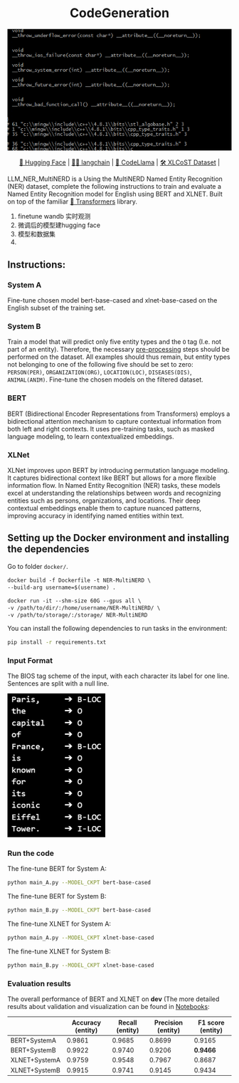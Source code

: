 <div align="center">
<h1>
CodeGeneration
</h1>

<center>
<img src="https://github.com/medxiaorudan/CodeGeneration/blob/main/images/CPP.gif" width="700" > 
</center>

[🤗 Hugging Face](https://huggingface.co/) |
[🦜️🔗 langchain](https://huggingface.co/bert-base-cased) |
[🦙 CodeLlama](https://github.com/facebookresearch/codellama) |
[🛠️ XLCoST Dataset](https://github.com/reddy-lab-code-research/XLCoST/tree/main) | 
</div>

LLM_NER_MultiNERD is a Using the MultiNERD Named Entity Recognition (NER) dataset, complete the following instructions to train and 
evaluate a Named Entity Recognition model for English using BERT and XLNET.
Built on top of the familiar [🤗 Transformers](https://github.com/huggingface/transformers) library.


1. finetune wandb 实时观测
2. 微调后的模型建hugging face
3. 模型和数据集
4. 
## Instructions:
### System A 
Fine-tune chosen model bert-base-cased and xlnet-base-cased on the English subset of the training set. 

### System B 
Train a model that will predict only five entity types and the `O` tag (I.e. not part of an entity). Therefore, the necessary [pre-processing](https://github.com/medxiaorudan/LLM_NER_MultiNERD/blob/main/Data_Preprocessing.py) steps should be performed on the dataset. All examples should thus remain, but entity types not belonging to one of the following five should be set to zero: `PERSON(PER)`, `ORGANIZATION(ORG)`, `LOCATION(LOC)`, `DISEASES(DIS)`, `ANIMAL(ANIM)`. Fine-tune the chosen models on the filtered dataset.

### BERT
BERT (Bidirectional Encoder Representations from Transformers) employs a bidirectional attention mechanism to capture contextual information from both left and right contexts. It uses pre-training tasks, such as masked language modeling, to learn contextualized embeddings. 

### XLNet
XLNet improves upon BERT by introducing permutation language modeling. It captures bidirectional context like BERT but allows for a more flexible information flow. In Named Entity Recognition (NER) tasks, these models excel at understanding the relationships between words and recognizing entities such as persons, organizations, and locations. Their deep contextual embeddings enable them to capture nuanced patterns, improving accuracy in identifying named entities within text.

## Setting up the Docker environment and installing the dependencies
Go to folder ```docker/```.
```
docker build -f Dockerfile -t NER-MultiNERD \
--build-arg username=$(username) .
```
```
docker run -it --shm-size 60G --gpus all \
-v /path/to/dir/:/home/username/NER-MultiNERD/ \
-v /path/to/storage/:/storage/ NER-MultiNERD
```
You can install the following dependencies to run tasks in the environment:
```bash
pip install -r requirements.txt
```
### Input Format

The BIOS tag scheme of the input, with each character its label for one line. Sentences are split with a null line.

<left>
<img src="https://github.com/medxiaorudan/LLM_NER_MultiNERD/blob/main/images/BIOS.PNG" width="220"> 
</left>

### Run the code

The fine-tune BERT for System A:
```bash
python main_A.py --MODEL_CKPT bert-base-cased
```
The fine-tune BERT for System B:
```bash
python main_B.py --MODEL_CKPT bert-base-cased
```
The fine-tune XLNET for System A:
```bash
python main_A.py --MODEL_CKPT xlnet-base-cased
```
The fine-tune XLNET for System B:
```bash
python main_B.py --MODEL_CKPT xlnet-base-cased
```
### Evaluation results

The overall performance of BERT and XLNET on **dev** (The more detailed results about validation and visualization can be found in [Notebooks](https://github.com/medxiaorudan/LLM_NER_MultiNERD/tree/main/Notebooks):

|              | Accuracy (entity)  | Recall (entity)    | Precision (entity)  | F1 score (entity)  |
| ------------ | ------------------ | ------------------ | ------------------ |------------------ |
| BERT+SystemA | 0.9861     | 0.9685     | 0.8699    | 0.9165   |
| BERT+SystemB     | 0.9922 | 0.9740 | 0.9206 | **0.9466**   |
| XLNET+SystemA    | 0.9759 | 0.9548 | 0.7967 | 0.8687   |
| XLNET+SystemB    | 0.9915 | 0.9741 | 0.9145 | 0.9434   |

